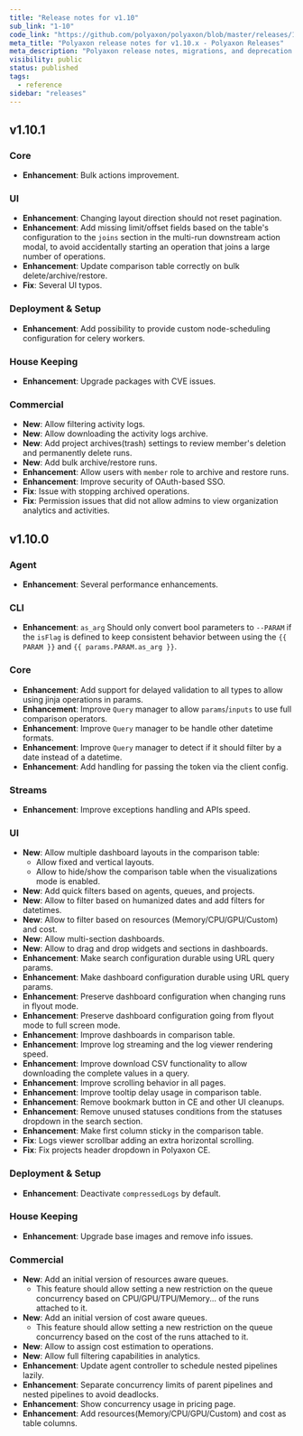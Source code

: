 ```yaml
---
title: "Release notes for v1.10"
sub_link: "1-10"
code_link: "https://github.com/polyaxon/polyaxon/blob/master/releases/1-10.md"
meta_title: "Polyaxon release notes for v1.10.x - Polyaxon Releases"
meta_description: "Polyaxon release notes, migrations, and deprecation notes for v1.10.x."
visibility: public
status: published
tags:
  - reference
sidebar: "releases"
---
```


## v1.10.1

### Core

 * **Enhancement**: Bulk actions improvement.

### UI

 * **Enhancement**: Changing layout direction should not reset pagination.
 * **Enhancement**: Add missing limit/offset fields based on the table's configuration to the `joins` section in the multi-run downstream action modal, to avoid accidentally starting an operation that joins a large number of operations.
 * **Enhancement**: Update comparison table correctly on bulk delete/archive/restore.
 * **Fix**: Several UI typos.

### Deployment & Setup

 * **Enhancement**: Add possibility to provide custom node-scheduling configuration for celery workers.

### House Keeping

 * **Enhancement**: Upgrade packages with CVE issues.

### Commercial

 * **New**: Allow filtering activity logs.
 * **New**: Allow downloading the activity logs archive.
 * **New**: Add project archives(trash) settings to review member's deletion and permanently delete runs.
 * **New**: Add bulk archive/restore runs.
 * **Enhancement**: Allow users with `member` role to archive and restore runs.
 * **Enhancement**: Improve security of OAuth-based SSO.
 * **Fix**: Issue with stopping archived operations.
 * **Fix**: Permission issues that did not allow admins to view organization analytics and activities.

## v1.10.0

### Agent

 * **Enhancement**: Several performance enhancements.

### CLI

 * **Enhancement**: `as_arg` Should only convert bool parameters to `--PARAM` if the `isFlag` is defined to keep consistent behavior between using the `{{ PARAM }}` and `{{ params.PARAM.as_arg }}`.

### Core

 * **Enhancement**: Add support for delayed validation to all types to allow using jinja operations in params.
 * **Enhancement**: Improve `Query` manager to allow `params`/`inputs` to use full comparison operators.
 * **Enhancement**: Improve `Query` manager to be handle other datetime formats.
 * **Enhancement**: Improve `Query` manager to detect if it should filter by a date instead of a datetime.
 * **Enhancement**: Add handling for passing the token via the client config.

### Streams

 * **Enhancement**: Improve exceptions handling and APIs speed.

### UI

 * **New**: Allow multiple dashboard layouts in the comparison table:
   * Allow fixed and vertical layouts.
   * Allow to hide/show the comparison table when the visualizations mode is enabled.
 * **New**: Add quick filters based on agents, queues, and projects.
 * **New**: Allow to filter based on humanized dates and add filters for datetimes.
 * **New**: Allow to filter based on resources (Memory/CPU/GPU/Custom) and cost.
 * **New**: Allow multi-section dashboards.
 * **New**: Allow to drag and drop widgets and sections in dashboards.
 * **Enhancement**: Make search configuration durable using URL query params.
 * **Enhancement**: Make dashboard configuration durable using URL query params.
 * **Enhancement**: Preserve dashboard configuration when changing runs in flyout mode.
 * **Enhancement**: Preserve dashboard configuration going from flyout mode to full screen mode.
 * **Enhancement**: Improve dashboards in comparison table.
 * **Enhancement**: Improve log streaming and the log viewer rendering speed.
 * **Enhancement**: Improve download CSV functionality to allow downloading the complete values in a query.
 * **Enhancement**: Improve scrolling behavior in all pages.
 * **Enhancement**: Improve tooltip delay usage in comparison table.
 * **Enhancement**: Remove bookmark button in CE and other UI cleanups.
 * **Enhancement**: Remove unused statuses conditions from the statuses dropdown in the search section.
 * **Enhancement**: Make first column sticky in the comparison table.
 * **Fix**: Logs viewer scrollbar adding an extra horizontal scrolling.
 * **Fix**: Fix projects header dropdown in Polyaxon CE.

### Deployment & Setup

 * **Enhancement**: Deactivate `compressedLogs` by default.

### House Keeping

 * **Enhancement**: Upgrade base images and remove info issues.

### Commercial

 * **New**: Add an initial version of resources aware queues.
   * This feature should allow setting a new restriction on the queue concurrency based on CPU/GPU/TPU/Memory... of the runs attached to it.
 * **New**: Add an initial version of cost aware queues.
   * This feature should allow setting a new restriction on the queue concurrency based on the cost of the runs attached to it.
 * **New**: Allow to assign cost estimation to operations.
 * **New**: Allow full filtering capabilities in analytics.
 * **Enhancement**: Update agent controller to schedule nested pipelines lazily.
 * **Enhancement**: Separate concurrency limits of parent pipelines and nested pipelines to avoid deadlocks.
 * **Enhancement**: Show concurrency usage in pricing page.
 * **Enhancement**: Add resources(Memory/CPU/GPU/Custom) and cost as table columns.
